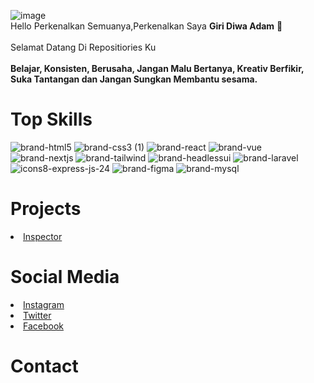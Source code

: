 ![image](https://github.com/Giridiwa319/Giridiwa319/assets/44721619/2d482b6d-7530-4861-b7d6-875610c4d977)
<br/>
Hello Perkenalkan Semuanya,Perkenalkan Saya **Giri Diwa Adam**  👋
<br>
<br>Selamat Datang Di Repositiories Ku
<br>
<br>**Belajar, Konsisten, Berusaha, Jangan Malu Bertanya, Kreativ Berfikir, Suka Tantangan dan Jangan Sungkan Membantu sesama.**
# Top Skills 
![brand-html5](https://github.com/Giridiwa319/Giridiwa319/assets/44721619/292f6943-64ac-4e6c-a3a2-4490b125f9bf) ![brand-css3 (1)](https://github.com/Giridiwa319/Giridiwa319/assets/44721619/3e3e89e9-19b7-4c31-8284-9f88aab5af18) ![brand-react](https://github.com/Giridiwa319/Giridiwa319/assets/44721619/6fe5d5d0-2aaf-490c-8458-d4c6a96d8b6b) ![brand-vue](https://github.com/Giridiwa319/Giridiwa319/assets/44721619/b30d012a-7e25-4adf-b45a-f7478a6a0a34) ![brand-nextjs](https://github.com/Giridiwa319/Giridiwa319/assets/44721619/333fb50b-5dcb-426d-b9e5-635213ff696d) ![brand-tailwind](https://github.com/Giridiwa319/Giridiwa319/assets/44721619/89ed19c5-bf08-4085-8549-beb91ae5a830) ![brand-headlessui](https://github.com/Giridiwa319/Giridiwa319/assets/44721619/f600830b-89f6-44ed-bce3-f1ba9d1bfde5)
![brand-laravel](https://github.com/Giridiwa319/Giridiwa319/assets/44721619/cb2163e0-6820-4855-a6ed-566bbd28fac9) ![icons8-express-js-24](https://github.com/Giridiwa319/Giridiwa319/assets/44721619/2f1cee4e-61d4-40af-b06b-6fae608a6657) ![brand-figma](https://github.com/Giridiwa319/Giridiwa319/assets/44721619/a2bec434-9a6e-4164-8038-3802d9a44f98) ![brand-mysql](https://github.com/Giridiwa319/Giridiwa319/assets/44721619/e041f9c4-471b-40cd-b57c-bcb170b08cd6)

# Projects
<li><a href="https://inspector-app.xyz">Inspector</a></li>

# Social Media
<li><a href="https://instagram.com/giri_diwa">Instagram</a></li>
<li><a href="https://x.com/giri_diwa">Twitter</a></li>
<li><a href="https://www.facebook.com/giri.diwa.1/">Facebook</a></li>

# Contact

